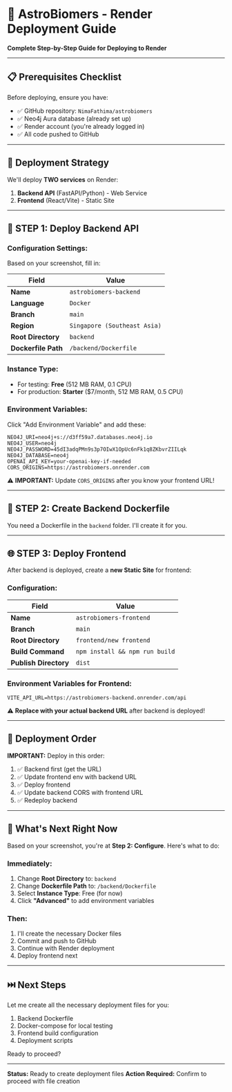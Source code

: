 # 🚀 AstroBiomers - Render Deployment Guide

**Complete Step-by-Step Guide for Deploying to Render**

---

## 📋 Prerequisites Checklist

Before deploying, ensure you have:
- ✅ GitHub repository: `NimaFathima/astrobiomers`
- ✅ Neo4j Aura database (already set up)
- ✅ Render account (you're already logged in)
- ✅ All code pushed to GitHub

---

## 🎯 Deployment Strategy

We'll deploy **TWO services** on Render:

1. **Backend API** (FastAPI/Python) - Web Service
2. **Frontend** (React/Vite) - Static Site

---

## 🔧 STEP 1: Deploy Backend API

### Configuration Settings:

Based on your screenshot, fill in:

| Field | Value |
|-------|-------|
| **Name** | `astrobiomers-backend` |
| **Language** | `Docker` |
| **Branch** | `main` |
| **Region** | `Singapore (Southeast Asia)` |
| **Root Directory** | `backend` |
| **Dockerfile Path** | `/backend/Dockerfile` |

### Instance Type:
- For testing: **Free** (512 MB RAM, 0.1 CPU)
- For production: **Starter** ($7/month, 512 MB RAM, 0.5 CPU)

### Environment Variables:
Click "Add Environment Variable" and add these:

```env
NEO4J_URI=neo4j+s://d3ff59a7.databases.neo4j.io
NEO4J_USER=neo4j
NEO4J_PASSWORD=45dI3adqPMn9s3p7OIwX1OpUc6nFk1q8ZKbvrZIILqk
NEO4J_DATABASE=neo4j
OPENAI_API_KEY=your-openai-key-if-needed
CORS_ORIGINS=https://astrobiomers.onrender.com
```

⚠️ **IMPORTANT:** Update `CORS_ORIGINS` after you know your frontend URL!

---

## 📁 STEP 2: Create Backend Dockerfile

You need a Dockerfile in the `backend` folder. I'll create it for you.

---

## 🌐 STEP 3: Deploy Frontend

After backend is deployed, create a **new Static Site** for frontend:

### Configuration:

| Field | Value |
|-------|-------|
| **Name** | `astrobiomers-frontend` |
| **Branch** | `main` |
| **Root Directory** | `frontend/new frontend` |
| **Build Command** | `npm install && npm run build` |
| **Publish Directory** | `dist` |

### Environment Variables for Frontend:

```env
VITE_API_URL=https://astrobiomers-backend.onrender.com/api
```

⚠️ **Replace with your actual backend URL** after backend is deployed!

---

## 🔄 Deployment Order

**IMPORTANT:** Deploy in this order:

1. ✅ Backend first (get the URL)
2. ✅ Update frontend env with backend URL
3. ✅ Deploy frontend
4. ✅ Update backend CORS with frontend URL
5. ✅ Redeploy backend

---

## 📝 What's Next Right Now

Based on your screenshot, you're at **Step 2: Configure**. Here's what to do:

### Immediately:
1. Change **Root Directory** to: `backend`
2. Change **Dockerfile Path** to: `/backend/Dockerfile`
3. Select **Instance Type**: Free (for now)
4. Click **"Advanced"** to add environment variables

### Then:
1. I'll create the necessary Docker files
2. Commit and push to GitHub
3. Continue with Render deployment
4. Deploy frontend next

---

## ⏭️ Next Steps

Let me create all the necessary deployment files for you:
1. Backend Dockerfile
2. Docker-compose for local testing
3. Frontend build configuration
4. Deployment scripts

Ready to proceed?

---

**Status:** Ready to create deployment files
**Action Required:** Confirm to proceed with file creation
